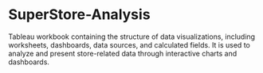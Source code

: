 # SuperStore-Analysis
Tableau workbook containing the structure of data visualizations, including worksheets, dashboards, data sources, and calculated fields. It is used to analyze and present store-related data through interactive charts and dashboards.
